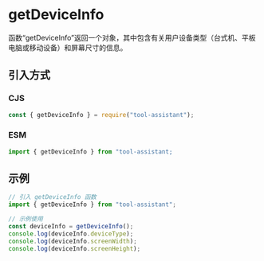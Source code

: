 # getDeviceInfo

函数“getDeviceInfo”返回一个对象，其中包含有关用户设备类型（台式机、平板电脑或移动设备）和屏幕尺寸的信息。

## 引入方式

### CJS

```javascript
const { getDeviceInfo } = require("tool-assistant");
```

### ESM

```javascript
import { getDeviceInfo } from "tool-assistant;
```

## 示例

```javascript
// 引入 getDeviceInfo 函数
import { getDeviceInfo } from "tool-assistant";

// 示例使用
const deviceInfo = getDeviceInfo();
console.log(deviceInfo.deviceType);
console.log(deviceInfo.screenWidth);
console.log(deviceInfo.screenHeight);
```
